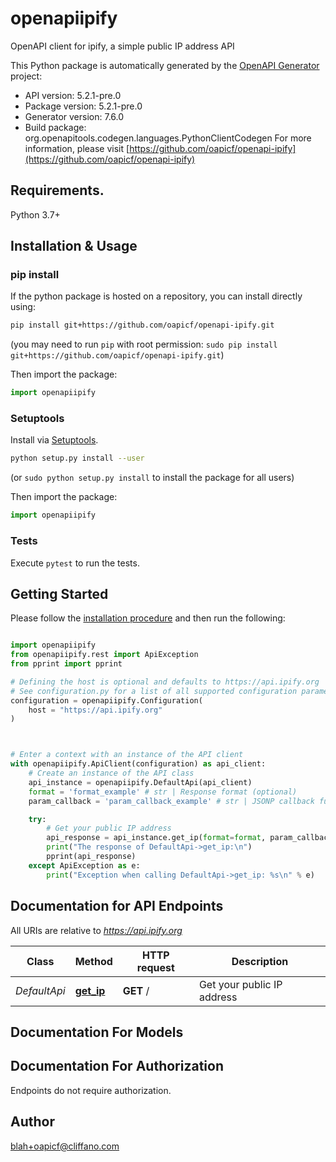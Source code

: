 # openapiipify
OpenAPI client for ipify, a simple public IP address API

This Python package is automatically generated by the [OpenAPI Generator](https://openapi-generator.tech) project:

- API version: 5.2.1-pre.0
- Package version: 5.2.1-pre.0
- Generator version: 7.6.0
- Build package: org.openapitools.codegen.languages.PythonClientCodegen
For more information, please visit [https://github.com/oapicf/openapi-ipify](https://github.com/oapicf/openapi-ipify)

## Requirements.

Python 3.7+

## Installation & Usage
### pip install

If the python package is hosted on a repository, you can install directly using:

```sh
pip install git+https://github.com/oapicf/openapi-ipify.git
```
(you may need to run `pip` with root permission: `sudo pip install git+https://github.com/oapicf/openapi-ipify.git`)

Then import the package:
```python
import openapiipify
```

### Setuptools

Install via [Setuptools](http://pypi.python.org/pypi/setuptools).

```sh
python setup.py install --user
```
(or `sudo python setup.py install` to install the package for all users)

Then import the package:
```python
import openapiipify
```

### Tests

Execute `pytest` to run the tests.

## Getting Started

Please follow the [installation procedure](#installation--usage) and then run the following:

```python

import openapiipify
from openapiipify.rest import ApiException
from pprint import pprint

# Defining the host is optional and defaults to https://api.ipify.org
# See configuration.py for a list of all supported configuration parameters.
configuration = openapiipify.Configuration(
    host = "https://api.ipify.org"
)



# Enter a context with an instance of the API client
with openapiipify.ApiClient(configuration) as api_client:
    # Create an instance of the API class
    api_instance = openapiipify.DefaultApi(api_client)
    format = 'format_example' # str | Response format (optional)
    param_callback = 'param_callback_example' # str | JSONP callback function name (optional)

    try:
        # Get your public IP address
        api_response = api_instance.get_ip(format=format, param_callback=param_callback)
        print("The response of DefaultApi->get_ip:\n")
        pprint(api_response)
    except ApiException as e:
        print("Exception when calling DefaultApi->get_ip: %s\n" % e)

```

## Documentation for API Endpoints

All URIs are relative to *https://api.ipify.org*

Class | Method | HTTP request | Description
------------ | ------------- | ------------- | -------------
*DefaultApi* | [**get_ip**](docs/DefaultApi.md#get_ip) | **GET** / | Get your public IP address


## Documentation For Models



<a id="documentation-for-authorization"></a>
## Documentation For Authorization

Endpoints do not require authorization.


## Author

blah+oapicf@cliffano.com



